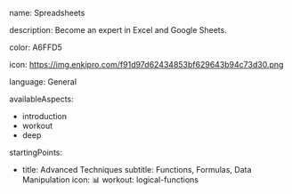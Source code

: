 name: Spreadsheets

description: Become an expert in Excel and Google Sheets.

color: A6FFD5

icon: https://img.enkipro.com/f91d97d62434853bf629643b94c73d30.png

language: General

availableAspects:
  - introduction
  - workout
  - deep

startingPoints:
  - title: Advanced Techniques
    subtitle: Functions, Formulas, Data Manipulation
    icon: 📊
    workout: logical-functions
    
